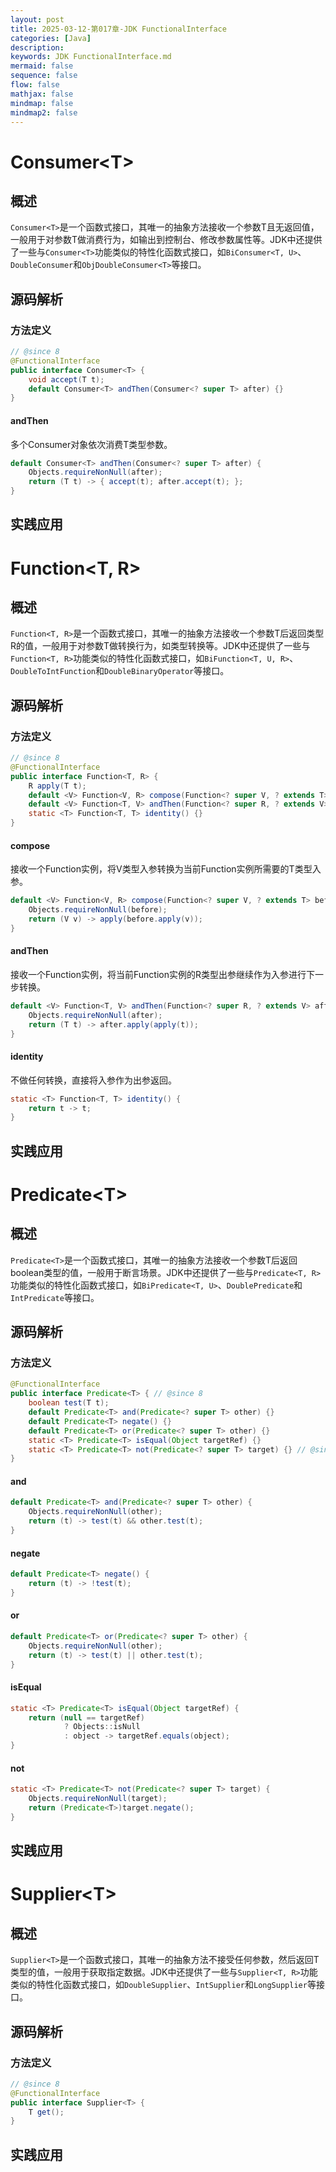 ```yaml
---
layout: post
title: 2025-03-12-第017章-JDK FunctionalInterface
categories: [Java]
description: 
keywords: JDK FunctionalInterface.md
mermaid: false
sequence: false
flow: false
mathjax: false
mindmap: false
mindmap2: false
---
```

# Consumer\<T>

## 概述

`Consumer<T>`是一个函数式接口，其唯一的抽象方法接收一个参数T且无返回值，一般用于对参数T做消费行为，如输出到控制台、修改参数属性等。JDK中还提供了一些与`Consumer<T>`功能类似的特性化函数式接口，如`BiConsumer<T, U>`、`DoubleConsumer`和`ObjDoubleConsumer<T>`等接口。



## 源码解析

### 方法定义

```java
// @since 8
@FunctionalInterface
public interface Consumer<T> {
    void accept(T t);
    default Consumer<T> andThen(Consumer<? super T> after) {}
}
```



#### andThen

多个Consumer对象依次消费T类型参数。

```java
default Consumer<T> andThen(Consumer<? super T> after) {
    Objects.requireNonNull(after);
    return (T t) -> { accept(t); after.accept(t); };
}
```



## 实践应用



# Function\<T, R>

## 概述

`Function<T, R>`是一个函数式接口，其唯一的抽象方法接收一个参数T后返回类型R的值，一般用于对参数T做转换行为，如类型转换等。JDK中还提供了一些与`Function<T, R>`功能类似的特性化函数式接口，如`BiFunction<T, U, R>`、`DoubleToIntFunction`和`DoubleBinaryOperator`等接口。



## 源码解析

### 方法定义

```java
// @since 8
@FunctionalInterface
public interface Function<T, R> {
    R apply(T t);
    default <V> Function<V, R> compose(Function<? super V, ? extends T> before) {}
    default <V> Function<T, V> andThen(Function<? super R, ? extends V> after) {}
    static <T> Function<T, T> identity() {}
}
```



#### compose

接收一个Function实例，将V类型入参转换为当前Function实例所需要的T类型入参。

```java
default <V> Function<V, R> compose(Function<? super V, ? extends T> before) {
    Objects.requireNonNull(before);
    return (V v) -> apply(before.apply(v));
}
```



#### andThen

接收一个Function实例，将当前Function实例的R类型出参继续作为入参进行下一步转换。

```java
default <V> Function<T, V> andThen(Function<? super R, ? extends V> after) {
    Objects.requireNonNull(after);
    return (T t) -> after.apply(apply(t));
}
```



#### identity

不做任何转换，直接将入参作为出参返回。

```java
static <T> Function<T, T> identity() {
    return t -> t;
}
```



## 实践应用



# Predicate\<T>

## 概述

`Predicate<T>`是一个函数式接口，其唯一的抽象方法接收一个参数T后返回boolean类型的值，一般用于断言场景。JDK中还提供了一些与`Predicate<T, R>`功能类似的特性化函数式接口，如`BiPredicate<T, U>`、`DoublePredicate`和`IntPredicate`等接口。



## 源码解析

### 方法定义

```java
@FunctionalInterface
public interface Predicate<T> { // @since 8
    boolean test(T t);
    default Predicate<T> and(Predicate<? super T> other) {}
    default Predicate<T> negate() {}
    default Predicate<T> or(Predicate<? super T> other) {}
    static <T> Predicate<T> isEqual(Object targetRef) {}
    static <T> Predicate<T> not(Predicate<? super T> target) {} // @since 11
}
```



#### and



```java
default Predicate<T> and(Predicate<? super T> other) {
    Objects.requireNonNull(other);
    return (t) -> test(t) && other.test(t);
}
```



#### negate

```java
default Predicate<T> negate() {
    return (t) -> !test(t);
}
```



#### or

```java
default Predicate<T> or(Predicate<? super T> other) {
    Objects.requireNonNull(other);
    return (t) -> test(t) || other.test(t);
}
```



#### isEqual

```java
static <T> Predicate<T> isEqual(Object targetRef) {
    return (null == targetRef)
            ? Objects::isNull
            : object -> targetRef.equals(object);
}
```



#### not

```java
static <T> Predicate<T> not(Predicate<? super T> target) {
    Objects.requireNonNull(target);
    return (Predicate<T>)target.negate();
}
```



## 实践应用



# Supplier\<T>

## 概述

`Supplier<T>`是一个函数式接口，其唯一的抽象方法不接受任何参数，然后返回T类型的值，一般用于获取指定数据。JDK中还提供了一些与`Supplier<T, R>`功能类似的特性化函数式接口，如`DoubleSupplier`、`IntSupplier`和`LongSupplier`等接口。



## 源码解析

### 方法定义

```java
// @since 8
@FunctionalInterface
public interface Supplier<T> {
    T get();
}
```



## 实践应用
